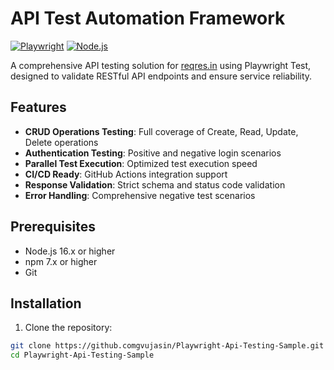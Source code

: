 # API Test Automation Framework

[![Playwright](https://img.shields.io/badge/Playwright-2.3.0-blue?logo=playwright)](https://playwright.dev)
[![Node.js](https://img.shields.io/badge/Node.js-16.x-green?logo=node.js)](https://nodejs.org)

A comprehensive API testing solution for [reqres.in](https://reqres.in) using Playwright Test, designed to validate RESTful API endpoints and ensure service reliability.

## Features

- **CRUD Operations Testing**: Full coverage of Create, Read, Update, Delete operations
- **Authentication Testing**: Positive and negative login scenarios
- **Parallel Test Execution**: Optimized test execution speed
- **CI/CD Ready**: GitHub Actions integration support
- **Response Validation**: Strict schema and status code validation
- **Error Handling**: Comprehensive negative test scenarios

## Prerequisites

- Node.js 16.x or higher
- npm 7.x or higher
- Git

## Installation

1. Clone the repository:
```bash
git clone https://github.comgvujasin/Playwright-Api-Testing-Sample.git
cd Playwright-Api-Testing-Sample
